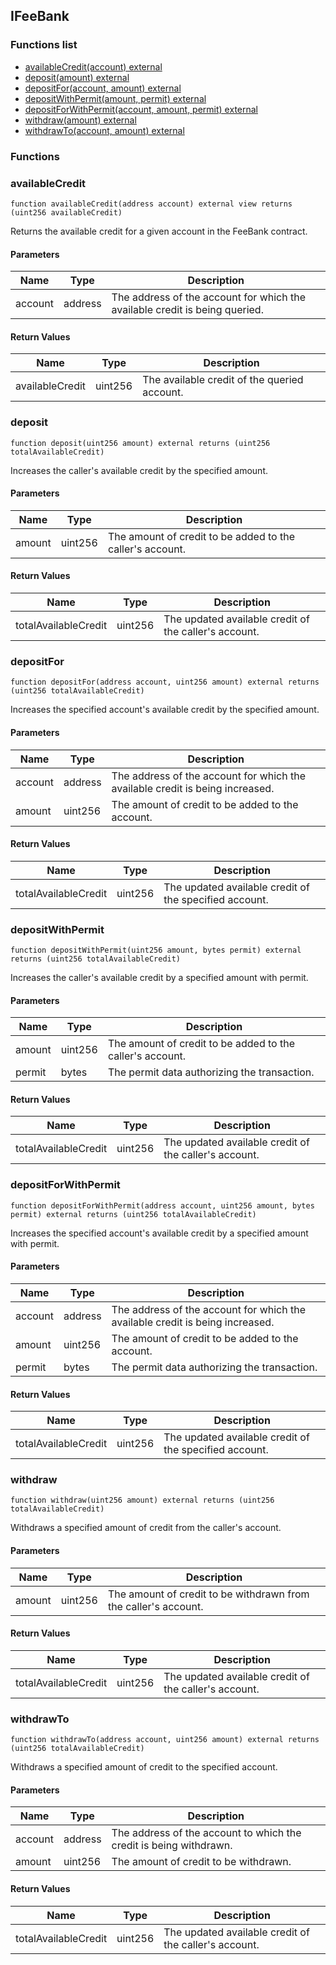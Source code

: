 
## IFeeBank

### Functions list
- [availableCredit(account) external](#availablecredit)
- [deposit(amount) external](#deposit)
- [depositFor(account, amount) external](#depositfor)
- [depositWithPermit(amount, permit) external](#depositwithpermit)
- [depositForWithPermit(account, amount, permit) external](#depositforwithpermit)
- [withdraw(amount) external](#withdraw)
- [withdrawTo(account, amount) external](#withdrawto)

### Functions
### availableCredit

```solidity
function availableCredit(address account) external view returns (uint256 availableCredit)
```
Returns the available credit for a given account in the FeeBank contract.

#### Parameters

| Name | Type | Description |
| ---- | ---- | ----------- |
| account | address | The address of the account for which the available credit is being queried. |

#### Return Values

| Name | Type | Description |
| ---- | ---- | ----------- |
availableCredit | uint256 | The available credit of the queried account. |

### deposit

```solidity
function deposit(uint256 amount) external returns (uint256 totalAvailableCredit)
```
Increases the caller's available credit by the specified amount.

#### Parameters

| Name | Type | Description |
| ---- | ---- | ----------- |
| amount | uint256 | The amount of credit to be added to the caller's account. |

#### Return Values

| Name | Type | Description |
| ---- | ---- | ----------- |
totalAvailableCredit | uint256 | The updated available credit of the caller's account. |

### depositFor

```solidity
function depositFor(address account, uint256 amount) external returns (uint256 totalAvailableCredit)
```
Increases the specified account's available credit by the specified amount.

#### Parameters

| Name | Type | Description |
| ---- | ---- | ----------- |
| account | address | The address of the account for which the available credit is being increased. |
| amount | uint256 | The amount of credit to be added to the account. |

#### Return Values

| Name | Type | Description |
| ---- | ---- | ----------- |
totalAvailableCredit | uint256 | The updated available credit of the specified account. |

### depositWithPermit

```solidity
function depositWithPermit(uint256 amount, bytes permit) external returns (uint256 totalAvailableCredit)
```
Increases the caller's available credit by a specified amount with permit.

#### Parameters

| Name | Type | Description |
| ---- | ---- | ----------- |
| amount | uint256 | The amount of credit to be added to the caller's account. |
| permit | bytes | The permit data authorizing the transaction. |

#### Return Values

| Name | Type | Description |
| ---- | ---- | ----------- |
totalAvailableCredit | uint256 | The updated available credit of the caller's account. |

### depositForWithPermit

```solidity
function depositForWithPermit(address account, uint256 amount, bytes permit) external returns (uint256 totalAvailableCredit)
```
Increases the specified account's available credit by a specified amount with permit.

#### Parameters

| Name | Type | Description |
| ---- | ---- | ----------- |
| account | address | The address of the account for which the available credit is being increased. |
| amount | uint256 | The amount of credit to be added to the account. |
| permit | bytes | The permit data authorizing the transaction. |

#### Return Values

| Name | Type | Description |
| ---- | ---- | ----------- |
totalAvailableCredit | uint256 | The updated available credit of the specified account. |

### withdraw

```solidity
function withdraw(uint256 amount) external returns (uint256 totalAvailableCredit)
```
Withdraws a specified amount of credit from the caller's account.

#### Parameters

| Name | Type | Description |
| ---- | ---- | ----------- |
| amount | uint256 | The amount of credit to be withdrawn from the caller's account. |

#### Return Values

| Name | Type | Description |
| ---- | ---- | ----------- |
totalAvailableCredit | uint256 | The updated available credit of the caller's account. |

### withdrawTo

```solidity
function withdrawTo(address account, uint256 amount) external returns (uint256 totalAvailableCredit)
```
Withdraws a specified amount of credit to the specified account.

#### Parameters

| Name | Type | Description |
| ---- | ---- | ----------- |
| account | address | The address of the account to which the credit is being withdrawn. |
| amount | uint256 | The amount of credit to be withdrawn. |

#### Return Values

| Name | Type | Description |
| ---- | ---- | ----------- |
totalAvailableCredit | uint256 | The updated available credit of the caller's account. |

